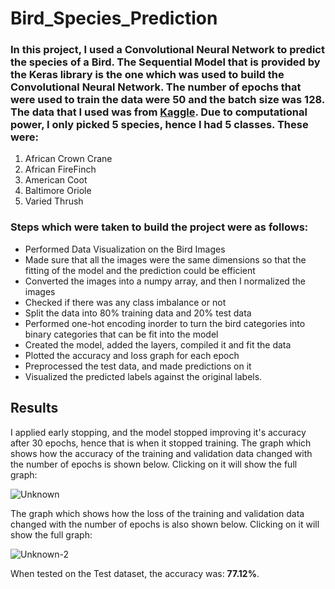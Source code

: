 # Bird_Species_Prediction
### In this project, I used a Convolutional Neural Network to predict the species of a Bird. The Sequential Model that is provided by the Keras library is the one which was used to build the Convolutional Neural Network. The number of epochs that were used to train the data were 50 and the batch size was 128. The data that I used was from [Kaggle](https://www.kaggle.com/gpiosenka/100-bird-species?select=test). Due to computational power, I only picked 5 species, hence I had 5 classes. These were:

1. African Crown Crane
2. African FireFinch
3. American Coot
4. Baltimore Oriole
5. Varied Thrush

### Steps which were taken to build the project were as follows:
- Performed Data Visualization on the Bird Images
- Made sure that all the images were the same dimensions so that the fitting of the model and the prediction could be efficient
- Converted the images into a numpy array, and then I normalized the images
- Checked if there was any class imbalance or not
- Split the data into 80% training data and 20% test data
- Performed one-hot encoding inorder to turn the bird categories into binary categories that can be fit into the model
- Created the model, added the layers, compiled it and fit the data
- Plotted the accuracy and loss graph for each epoch
- Preprocessed the test data, and made predictions on it
- Visualized the predicted labels against the original labels.

## Results
I applied early stopping, and the model stopped improving it's accuracy after 30 epochs, hence that is when it stopped training. 
The graph which shows how the accuracy of the training and validation data changed with the number of epochs is shown below. Clicking on it will show the full graph:

![Unknown](https://user-images.githubusercontent.com/18570056/147376022-231689c9-989d-419b-a5b1-9854db0f8252.png)

The graph which shows how the loss of the training and validation data changed with the number of epochs is also shown below. Clicking on it will show the full graph:

![Unknown-2](https://user-images.githubusercontent.com/18570056/147376036-c3a639bf-2375-423d-b872-44b930b21bd2.png)

When tested on the Test dataset, the accuracy was: **77.12%**.
